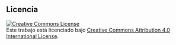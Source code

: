 ## Licencia

<a rel="license" href="http://creativecommons.org/licenses/by/4.0/"><img
alt="Creative Commons License" style="border-width:0"
src="https://i.creativecommons.org/l/by/4.0/88x31.png" /></a><br />Este trabajo
está licenciado bajo <a rel="license"
href="http://creativecommons.org/licenses/by/4.0/">Creative Commons Attribution
4.0 International License</a>.
